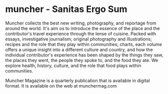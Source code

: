 # muncher - Sanitas Ergo Sum

Muncher collects the best new writing, photography, and reportage from around the world. It's aim os to introduce the essence of the place and the contributor's travel experience through the lense of cuisine. Packed with essays, investigative journalism; original photography and illustrations; recipes and the role that they play within communities; charts, each volume offers a unique insight into a different culture and country, and how the individual contributor's experience has been shaped by the things they saw, the places they went, the people they spoke to, and the food they ate. We explore health, history, culture, and the role that food plays within communities. 

Muncher Magazine is a quarterly publication that is available in digital format. It is available on the web at munchermag.com





